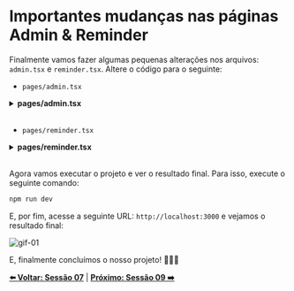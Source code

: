 # Importantes mudanças nas páginas Admin & Reminder

Finalmente vamos fazer algumas pequenas alterações nos arquivos: `admin.tsx` e `reminder.tsx`. Altere o código para o seguinte:

- `pages/admin.tsx`

<details><summary><b>pages/admin.tsx</b></summary>
<br/>

```tsx
/**
 * file: pages/admin.tsx
 * description: file responsible for the admin page
 * data: 10/26/2022
 * author: Glaucia Lemos <Twitter: @glaucia_lemos86>
 */

import { useState, useEffect } from 'react';
import { useSession } from 'next-auth/react';
import Layout from '../components/Layout/layout';
import AccessDenied from '../components/AccessDenied/access-denied';

export default function Page() {
  const { data: session } = useSession();
  const [content, setContent] = useState();

  useEffect(() => {
    const fetchData = async () => {
      const res = await fetch('/api/examples/admin-protected');
      const json = await res.json();
      if (json.content) {
        setContent(json.content);
      }
    };

    fetchData();
  }, [session]);

  if (!session) {
    return (
      <Layout>
        <AccessDenied />
      </Layout>
    );
  }

  return (
    <Layout>
      <h1>Admin Page</h1>
      <h2>Welcome, {session.user?.name}!</h2>
      <p>
        <strong>{content ?? '\u00a0'}</strong>
      </p>
      <br />
      <iframe src='/api/examples/session' />
    </Layout>
  );
}
```

</details>
<br/>

- `pages/reminder.tsx`

<details><summary><b>pages/reminder.tsx</b></summary>
<br/>

```tsx
/**
 * file: pages/reminder.tsx
 * description: file responsible for the reminder page
 * data: 10/26/2022
 * author: Glaucia Lemos <Twitter: @glaucia_lemos86>
 */

import { useSession } from 'next-auth/react';
import Layout from '../components/Layout/layout';

export default function ReminderPage() {
  const { data } = useSession();

  return (
    <Layout>
      <h1>Reminder Page</h1>
      <p>Only admin users can see this page.</p>
    </Layout>
  );
}
```

</details>
<br/>

Agora vamos executar o projeto e ver o resultado final. Para isso, execute o seguinte comando:

```bash
npm run dev
```

E, por fim, acesse a seguinte URL: `http://localhost:3000` e vejamos o resultado final:

![gif-01](./../../workshop-images/images-demo-01/gif-01.gif)

E, finalmente concluímos o nosso projeto! 🎉🎉🎉

**[⬅️ Voltar: Sessão 07](./07-session.md)**
| **[Próximo: Sessão 09 ➡️](./09-session.md)**